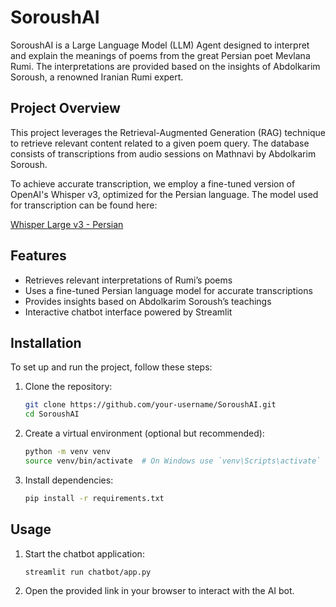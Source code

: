 # SoroushAI

SoroushAI is a Large Language Model (LLM) Agent designed to interpret and explain the meanings of poems from the great Persian poet Mevlana Rumi. The interpretations are provided based on the insights of Abdolkarim Soroush, a renowned Iranian Rumi expert.

## Project Overview
This project leverages the Retrieval-Augmented Generation (RAG) technique to retrieve relevant content related to a given poem query. The database consists of transcriptions from audio sessions on Mathnavi by Abdolkarim Soroush. 

To achieve accurate transcription, we employ a fine-tuned version of OpenAI's Whisper v3, optimized for the Persian language. The model used for transcription can be found here:

[Whisper Large v3 - Persian](https://huggingface.co/MohammadKhosravi/whisper-large-v3-Persian)

## Features
- Retrieves relevant interpretations of Rumi’s poems
- Uses a fine-tuned Persian language model for accurate transcriptions
- Provides insights based on Abdolkarim Soroush’s teachings
- Interactive chatbot interface powered by Streamlit

## Installation
To set up and run the project, follow these steps:

1. Clone the repository:
   ```sh
   git clone https://github.com/your-username/SoroushAI.git
   cd SoroushAI
   ```

2. Create a virtual environment (optional but recommended):
   ```sh
   python -m venv venv
   source venv/bin/activate  # On Windows use `venv\Scripts\activate`
   ```

3. Install dependencies:
   ```sh
   pip install -r requirements.txt
   ```

## Usage
1. Start the chatbot application:
   ```sh
   streamlit run chatbot/app.py
   ```
2. Open the provided link in your browser to interact with the AI bot.
